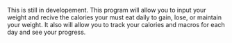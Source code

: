 This is still in developement. This program will allow you to input your weight and recive the calories your must eat daily to gain, lose, or maintain your weight. It also will allow you to track your calories and macros for each day and see your progress. 
